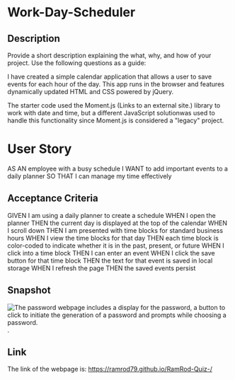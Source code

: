 # Work-Day-Scheduler

## Description

Provide a short description explaining the what, why, and how of your project. Use the following questions as a guide:

I have created a simple calendar application that allows a user to save events for each hour of the day. This app runs in the browser and features dynamically updated HTML and CSS powered by jQuery.

The starter code used the Moment.js (Links to an external site.) library to work with date and time, but a different JavaScript solutionwas used to handle this functionality since Moment.js is considered a "legacy" project. 

# User Story

AS AN employee with a busy schedule
I WANT to add important events to a daily planner
SO THAT I can manage my time effectively

## Acceptance Criteria
GIVEN I am using a daily planner to create a schedule
WHEN I open the planner
THEN the current day is displayed at the top of the calendar
WHEN I scroll down
THEN I am presented with time blocks for standard business hours
WHEN I view the time blocks for that day
THEN each time block is color-coded to indicate whether it is in the past, present, or future
WHEN I click into a time block
THEN I can enter an event
WHEN I click the save button for that time block
THEN the text for that event is saved in local storage
WHEN I refresh the page
THEN the saved events persist

## Snapshot

![The password webpage includes a display for the password, a button to click to initiate the generation of a password and prompts while choosing a password.](./assets/images/quiz.jpg).

## Link

The link of the webpage is: https://ramrod79.github.io/RamRod-Quiz-/